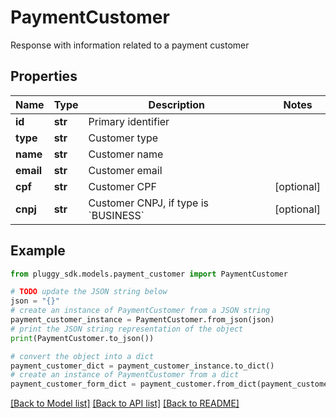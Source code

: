 # PaymentCustomer

Response with information related to a payment customer

## Properties

Name | Type | Description | Notes
------------ | ------------- | ------------- | -------------
**id** | **str** | Primary identifier | 
**type** | **str** | Customer type | 
**name** | **str** | Customer name | 
**email** | **str** | Customer email | 
**cpf** | **str** | Customer CPF | [optional] 
**cnpj** | **str** | Customer CNPJ, if type is &#x60;BUSINESS&#x60; | [optional] 

## Example

```python
from pluggy_sdk.models.payment_customer import PaymentCustomer

# TODO update the JSON string below
json = "{}"
# create an instance of PaymentCustomer from a JSON string
payment_customer_instance = PaymentCustomer.from_json(json)
# print the JSON string representation of the object
print(PaymentCustomer.to_json())

# convert the object into a dict
payment_customer_dict = payment_customer_instance.to_dict()
# create an instance of PaymentCustomer from a dict
payment_customer_form_dict = payment_customer.from_dict(payment_customer_dict)
```
[[Back to Model list]](../README.md#documentation-for-models) [[Back to API list]](../README.md#documentation-for-api-endpoints) [[Back to README]](../README.md)



